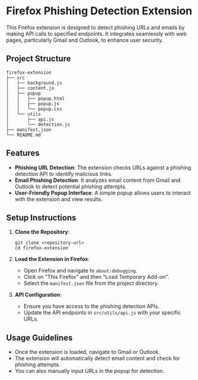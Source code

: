 # Firefox Phishing Detection Extension

This Firefox extension is designed to detect phishing URLs and emails by making API calls to specified endpoints. It integrates seamlessly with web pages, particularly Gmail and Outlook, to enhance user security.

## Project Structure

```
firefox-extension
├── src
│   ├── background.js
│   ├── content.js
│   ├── popup
│   │   ├── popup.html
│   │   ├── popup.js
│   │   └── popup.css
│   └── utils
│       ├── api.js
│       └── detection.js
├── manifest.json
└── README.md
```

## Features

- **Phishing URL Detection**: The extension checks URLs against a phishing detection API to identify malicious links.
- **Email Phishing Detection**: It analyzes email content from Gmail and Outlook to detect potential phishing attempts.
- **User-Friendly Popup Interface**: A simple popup allows users to interact with the extension and view results.

## Setup Instructions

1. **Clone the Repository**: 
   ```
   git clone <repository-url>
   cd firefox-extension
   ```

2. **Load the Extension in Firefox**:
   - Open Firefox and navigate to `about:debugging`.
   - Click on "This Firefox" and then "Load Temporary Add-on".
   - Select the `manifest.json` file from the project directory.

3. **API Configuration**:
   - Ensure you have access to the phishing detection APIs.
   - Update the API endpoints in `src/utils/api.js` with your specific URLs.

## Usage Guidelines

- Once the extension is loaded, navigate to Gmail or Outlook.
- The extension will automatically detect email content and check for phishing attempts.
- You can also manually input URLs in the popup for detection.